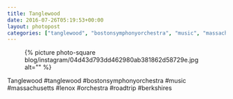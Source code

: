 ```yaml
---
title: Tanglewood
date: 2016-07-26T05:19:53+00:00
layout: photopost
categories: ["tanglewood", "bostonsymphonyorchestra", "music", "massachusetts", "lenox", "orchestra", "roadtrip", "berkshires", "photos", "instagram"]
---
```


<figure class="photo photo--square">
  {% picture photo-square blog/instagram/04d43d793dd462980ab381862d58729e.jpg alt="" %}
</figure>

Tanglewood
#tanglewood #bostonsymphonyorchestra #music #massachusetts #lenox #orchestra #roadtrip #berkshires
